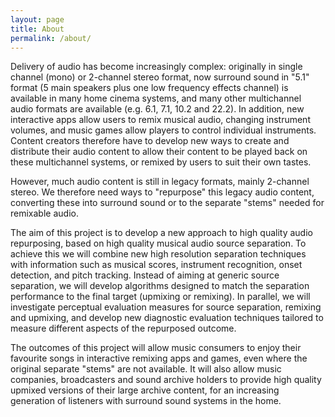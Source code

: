 ```yaml
---
layout: page
title: About
permalink: /about/
---
```


Delivery of audio has become increasingly complex: originally in single channel (mono) or 2-channel stereo format, now surround sound in "5.1" format (5 main speakers plus one low frequency effects channel) is available in many home cinema systems, and many other multichannel audio formats are available (e.g. 6.1, 7.1, 10.2 and 22.2). In addition, new interactive apps allow users to remix musical audio, changing instrument volumes, and music games allow players to control individual instruments. Content creators therefore have to develop new ways to create and distribute their audio content to allow their content to be played back on these multichannel systems, or remixed by users to suit their own tastes.

However, much audio content is still in legacy formats, mainly 2-channel stereo. We therefore need ways to "repurpose" this legacy audio content, converting these into surround sound or to the separate "stems" needed for remixable audio.

The aim of this project is to develop a new approach to high quality audio repurposing, based on high quality musical audio source separation. To achieve this we will combine new high resolution separation techniques with information such as musical scores, instrument recognition, onset detection, and pitch tracking. Instead of aiming at generic source separation, we will develop algorithms designed to match the separation performance to the final target (upmixing or remixing). In parallel, we will investigate perceptual evaluation measures for source separation, remixing and upmixing, and develop new diagnostic evaluation techniques tailored to measure different aspects of the repurposed outcome.

The outcomes of this project will allow music consumers to enjoy their favourite songs in interactive remixing apps and games, even where the original separate "stems" are not available. It will also allow music companies, broadcasters and sound archive holders to provide high quality upmixed versions of their large archive content, for an increasing generation of listeners with surround sound systems in the home.
